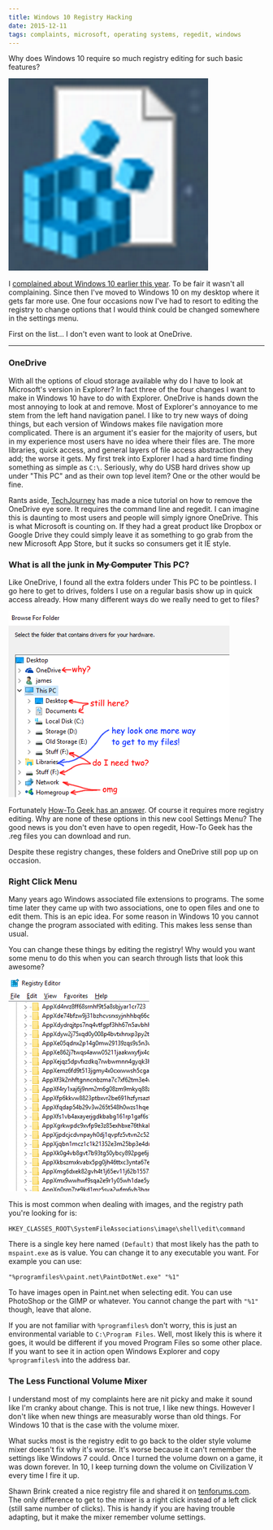 ```yaml
---
title: Windows 10 Registry Hacking
date: 2015-12-11
tags: complaints, microsoft, operating systems, regedit, windows
---
```


Why does Windows 10 require so much registry editing for such basic features?

![giant regedit icon][pic-1]

I [complained about Windows 10 earlier this year][link-1]. To be fair it wasn't all complaining.
Since then I've moved to Windows 10 on my desktop where it gets far more use. One four occasions now
I've had to resort to editing the registry to change options that I would think could be changed
somewhere in the settings menu.

First on the list... I don't even want to look at OneDrive.

<!-- more -->

----------------------------------------------------------------------------------------------------
### OneDrive

With all the options of cloud storage available why do I have to look at Microsoft's version in
Explorer? In fact three of the four changes I want to make in Windows 10 have to do with Explorer.
OneDrive is hands down the most annoying to look at and remove. Most of Explorer's annoyance to me
stem from the left hand navigation panel. I like to try new ways of doing things, but each version
of Windows makes file navigation more complicated. There is an argument it's easier for the majority
of users, but in my experience most users have no idea where their files are. The more libraries,
quick access, and general layers of file access abstraction they add; the worse it gets. My first
trek into Explorer I had a hard time finding something as simple as `C:\`. Seriously, why do USB
hard drives show up under "This PC" and as their own top level item? One or the other would be fine.

Rants aside, [TechJourney][link-2] has made a nice tutorial on how to remove the OneDrive eye sore.
It requires the command line and regedit. I can imagine this is daunting to most users and people
will simply ignore OneDrive. This is what Microsoft is counting on. If they had a great product like
Dropbox or Google Drive they could simply leave it as something to go grab from the new Microsoft
App Store, but it sucks so consumers get it IE style.

### What is all the junk in ~~My Computer~~ This PC?

Like OneDrive, I found all the extra folders under This PC to be pointless. I go here to get to
drives, folders I use on a regular basis show up in quick access already. How many different ways do
we really need to get to files?

![Where did I save that?][pic-3]

Fortunately [How-To Geek has an answer][link-3]. Of course it requires more registry editing. Why
are none of these options in this new cool Settings Menu? The good news is you don't even have to
open regedit, How-To Geek has the .reg files you can download and run.

Despite these registry changes, these folders and OneDrive still pop up on occasion.

### Right Click Menu

Many years ago Windows associated file extensions to programs. The some time later they came up with
two associations, one to open files and one to edit them. This is an epic idea. For some reason in
Windows 10 you cannot change the program associated with editing. This makes less sense than usual.

You can change these things by editing the registry! Why would you want some menu to do this when
you can search through lists that look this awesome?

![regedit is fun][pic-2]

This is most common when dealing with images, and the registry path you're looking for is:

    HKEY_CLASSES_ROOT\SystemFileAssociations\image\shell\edit\command

There is a single key here named `(Default)` that most likely has the path to `mspaint.exe` as is
value. You can change it to any executable you want. For example you can use:

    "%programfiles%\paint.net\PaintDotNet.exe" "%1"

To have images open in Paint.net when selecting edit. You can use PhotoShop or the GIMP or whatever.
You cannot change the part with `"%1"` though, leave that alone.

If you are not familiar with `%programfiles%` don't worry, this is just an environmental variable to
`C:\Program Files`. Well, most likely this is where it goes, it would be different if you moved
Program Files so some other place. If you want to see it in action open Windows Explorer and copy
`%programfiles%` into the address bar.

### The Less Functional Volume Mixer

I understand most of my complaints here are nit picky and make it sound like I'm cranky about
change. This is not true, I like new things. However I don't like when new things are measurably
worse than old things. For Windows 10 that is the case with the volume mixer.

What sucks most is the registry edit to go back to the older style volume mixer doesn't fix why it's
worse. It's worse because it can't remember the settings like Windows 7 could. Once I turned the
volume down on a game, it was down forever. In 10, I keep turning down the volume on Civilization V
every time I fire it up.

Shawn Brink created a nice registry file and shared it on [tenforums.com][link-4]. The only
difference to get to the mixer is a right click instead of a left click (still same number of
clicks). This is handy if you are having trouble adapting, but it make the mixer remember volume
settings.





[link-1]: blog/james-complains-about-windows-10
[link-2]: https://techjourney.net/disable-or-uninstall-onedrive-completely-in-windows-10/
[link-3]: http://www.howtogeek.com/222057/how-to-remove-the-folders-from-%E2%80%9Cthis-pc%E2%80%9D-on-windows-10/
[link-4]: http://www.tenforums.com/tutorials/7948-volume-control-old-new-windows-10-a.html
[pic-1]: ../images/regeditfun.png "You know you love it."
[pic-2]: ../images/regeditfun2.png "Of course, it was in AppXf4ry1xaj6j9nm2m6g08zm9mkyq88zjpc the whole time."
[pic-3]: ../images/regeditfun3.png "It's like they don't trust me to keep up with my own stuff."
